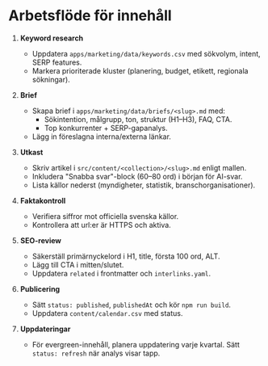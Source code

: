 # Arbetsflöde för innehåll

1. **Keyword research**
   - Uppdatera `apps/marketing/data/keywords.csv` med sökvolym, intent, SERP features.
   - Markera prioriterade kluster (planering, budget, etikett, regionala sökningar).

2. **Brief**
   - Skapa brief i `apps/marketing/data/briefs/<slug>.md` med:
     - Sökintention, målgrupp, ton, struktur (H1–H3), FAQ, CTA.
     - Top konkurrenter + SERP-gapanalys.
   - Lägg in föreslagna interna/externa länkar.

3. **Utkast**
   - Skriv artikel i `src/content/<collection>/<slug>.md` enligt mallen.
   - Inkludera "Snabba svar"-block (60–80 ord) i början för AI-svar.
   - Lista källor nederst (myndigheter, statistik, branschorganisationer).

4. **Faktakontroll**
   - Verifiera siffror mot officiella svenska källor.
   - Kontrollera att url:er är HTTPS och aktiva.

5. **SEO-review**
   - Säkerställ primärnyckelord i H1, title, första 100 ord, ALT.
   - Lägg till CTA i mitten/slutet.
   - Uppdatera `related` i frontmatter och `interlinks.yaml`.

6. **Publicering**
   - Sätt `status: published`, `publishedAt` och kör `npm run build`.
   - Uppdatera `content/calendar.csv` med status.

7. **Uppdateringar**
   - För evergreen-innehåll, planera uppdatering varje kvartal. Sätt `status: refresh` när analys visar tapp.
